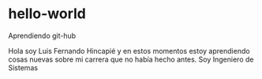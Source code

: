 # hello-world
Aprendiendo git-hub

Hola soy Luis Fernando Hincapié y en estos momentos estoy aprendiendo cosas nuevas sobre mi carrera que no había hecho antes.
Soy Ingeniero de Sistemas
